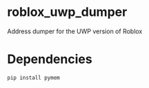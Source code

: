 # roblox_uwp_dumper
Address dumper for the UWP version of Roblox

# Dependencies
```
pip install pymem
```
